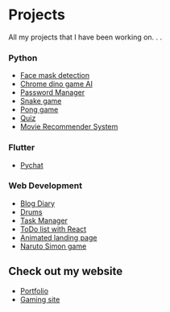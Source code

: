 
# Projects

All my projects that I have been working on. . .

### Python
- [Face mask detection](https://github.com/iamVaibhav100/face-mask-detection)
- [Chrome dino game AI](https://github.com/iamVaibhav100/chrome-dino-AI)
- [Password Manager](https://github.com/iamVaibhav100/password_manager)
- [Snake game](https://github.com/iamVaibhav100/python_snake_game)
- [Pong game](https://github.com/iamVaibhav100/python_pong_game)
- [Quiz](https://github.com/iamVaibhav100/Quiz_with_python)
- [Movie Recommender System](https://huggingface.co/spaces/iamvaibhav/movie_recommender_system)

### Flutter
- [Pychat](https://github.com/iamVaibhav100/pyChat)

### Web Development
- [Blog Diary](https://github.com/iamVaibhav100/blog_diary)
- [Drums](https://github.com/iamVaibhav100/Drum_kit)
- [Task Manager](https://github.com/iamVaibhav100/ToDo_web_app)
- [ToDo list with React](https://iamvaibhav100.github.io/react_ToDoList/)
- [Animated landing page](https://iamvaibhav100.github.io/ironman_landing_page/)
- [Naruto Simon game](https://iamvaibhav100.github.io/NarutoSimonGame/)


## Check out my website
- [Portfolio](https://iamvaibhav.netlify.app/)
- [Gaming site]()
